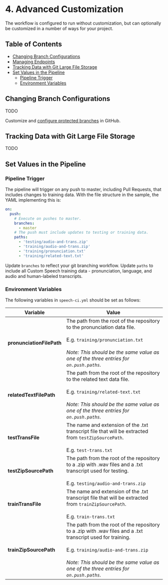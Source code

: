 # 4. Advanced Customization

The workflow is configured to run without customization, but can optionally be customized in a number of ways for your project.

## Table of Contents

* [Changing Branch Configurations](#Changing-Branch-Configurations)
* [Managing Endpoints](#Managing-Endpoints)
* [Tracking Data with Git Large File Storage](#Tracking-Data-with-Git-Large-File-Storage)
* [Set Values in the Pipeline](#Set-Values-in-the-Pipeline)
   * [Pipeline Trigger](#Pipeline-Trigger)
   * [Environment Variables](#Environment-Variables)

## Changing Branch Configurations

TODO

Customize and [configure protected branches](https://help.github.com/en/github/administering-a-repository/configuring-protected-branches) in GitHub.

## Tracking Data with Git Large File Storage

TODO

## Set Values in the Pipeline

### Pipeline Trigger

The pipeline will trigger on any push to master, including Pull Requests, that includes changes to training data. With the file structure in the sample, the YAML implementing this is:

```YAML
on:
  push:
    # Execute on pushes to master.
    branches:
      - master
    # The push must include updates to testing or training data.
    paths:
      - 'testing/audio-and-trans.zip'
      - 'training/audio-and-trans.zip'
      - 'training/pronunciation.txt'
      - 'training/related-text.txt'
```

Update `branches` to reflect your git branching workflow. Update `paths` to include all Custom Speech training data - pronunciation, language, and audio and human-labeled transcripts.

### Environment Variables

The following variables in `speech-ci.yml` should be set as follows:

| Variable | Value |
| --- | --- |
| **pronunciationFilePath** | The path from the root of the repository to the pronunciation data file.<br><br>E.g. `training/pronunciation.txt`<br><br>*Note: This should be the same value as one of the three entries for `on.push.paths`.* |
| **relatedTextFilePath** | The path from the root of the repository to the related text data file.<br><br>E.g. `training/related-text.txt`<br><br>*Note: This should be the same value as one of the three entries for `on.push.paths`.* |
| **testTransFile** | The name and extension of the .txt transcript file that will be extracted from `testZipSourcePath`. <br><br>E.g. `test-trans.txt` |
| **testZipSourcePath** | The path from the root of the repository to a .zip with .wav files and a .txt transcript used for testing.<br><br>E.g. `testing/audio-and-trans.zip` |
| **trainTransFile** | The name and extension of the .txt transcript file that will be extracted from `trainZipSourcePath`. <br><br>E.g. `train-trans.txt` |
| **trainZipSourcePath** | The path from the root of the repository to a .zip with .wav files and a .txt transcript used for training.<br><br>E.g. `training/audio-and-trans.zip`<br><br>*Note: This should be the same value as one of the three entries for `on.push.paths`.* |
